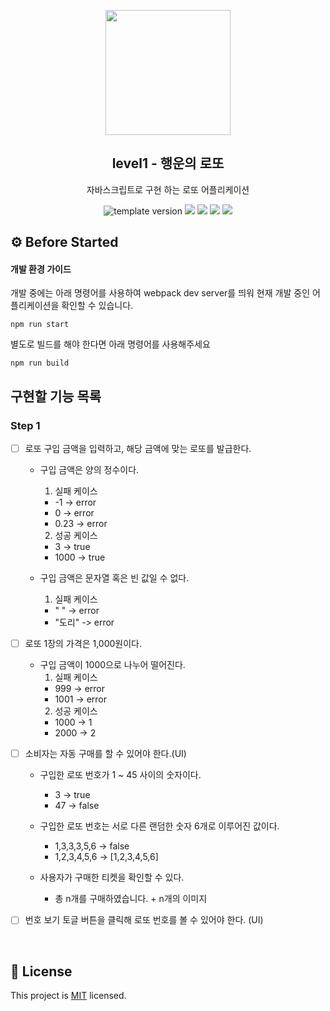 <p align="middle" >
  <img width="200px;" src="./images/lotto_ball.png"/>
</p>
<h2 align="middle">level1 - 행운의 로또</h2>
<p align="middle">자바스크립트로 구현 하는 로또 어플리케이션</p>
<p align="middle">
  <img src="https://img.shields.io/badge/version-1.0.0-blue?style=flat-square" alt="template version"/>
  <img src="https://img.shields.io/badge/language-html-red.svg?style=flat-square"/>
  <img src="https://img.shields.io/badge/language-css-blue.svg?style=flat-square"/>
  <img src="https://img.shields.io/badge/language-js-yellow.svg?style=flat-square"/>
  <img src="https://img.shields.io/badge/license-MIT-brightgreen.svg?style=flat-square"/>
</p>

## ⚙️ Before Started

#### 개발 환경 가이드

개발 중에는 아래 명령어를 사용하여 webpack dev server를 띄워 현재 개발 중인 어플리케이션을 확인할 수 있습니다.

```
npm run start
```

별도로 빌드를 해야 한다면 아래 명령어를 사용해주세요

```
npm run build
```
<!--  -->

## 구현할 기능 목록

### Step 1

- [ ] 로또 구입 금액을 입력하고, 해당 금액에 맞는 로또를 발급한다.
  - 구입 금액은 양의 정수이다.
    1. 실패 케이스
      - -1 -> error
      - 0 -> error
      - 0.23 -> error
    2. 성공 케이스
      - 3 -> true
      - 1000 -> true

  - 구입 금액은 문자열 혹은 빈 값일 수 없다.
    1. 실패 케이스
      - " " -> error
      - "도리" -> error

- [ ] 로또 1장의 가격은 1,000원이다.
  - 구입 금액이 1000으로 나누어 떨어진다.
    1. 실패 케이스
      - 999 -> error
      - 1001 -> error
    2. 성공 케이스
      - 1000 -> 1
      - 2000 -> 2
    
- [ ] 소비자는 자동 구매를 할 수 있어야 한다.(UI)
  - 구입한 로또 번호가 1 ~ 45 사이의 숫자이다.
    - 3 -> true
    - 47 -> false

  - 구입한 로또 번호는 서로 다른 랜덤한 숫자 6개로 이루어진 값이다.
    - 1,3,3,3,5,6 -> false
    - 1,2,3,4,5,6 -> [1,2,3,4,5,6]

  - 사용자가 구매한 티켓을 확인할 수 있다.
    - 총 n개를 구매하였습니다. + n개의 이미지

- [ ] 번호 보기 토글 버튼을 클릭해 로또 번호를 볼 수 있어야 한다. (UI)

<br>

## 📝 License

This project is [MIT](https://github.com/woowacourse/javascript-lotto/blob/main/LICENSE) licensed.
